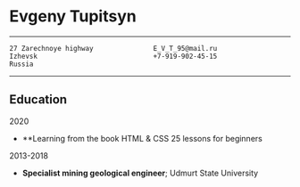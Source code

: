 # Evgeny Tupitsyn

----------------------       -----------------------
```
27 Zarechnoye highway               E_V_T_95@mail.ru
Izhevsk                             +7-919-902-45-15
Russia
```

----------------------       -----------------------

## Education

2020 
- **Learning from the book HTML & CSS 25 lessons for beginners

2013-2018
- **Specialist mining geological engineer**; Udmurt State University

